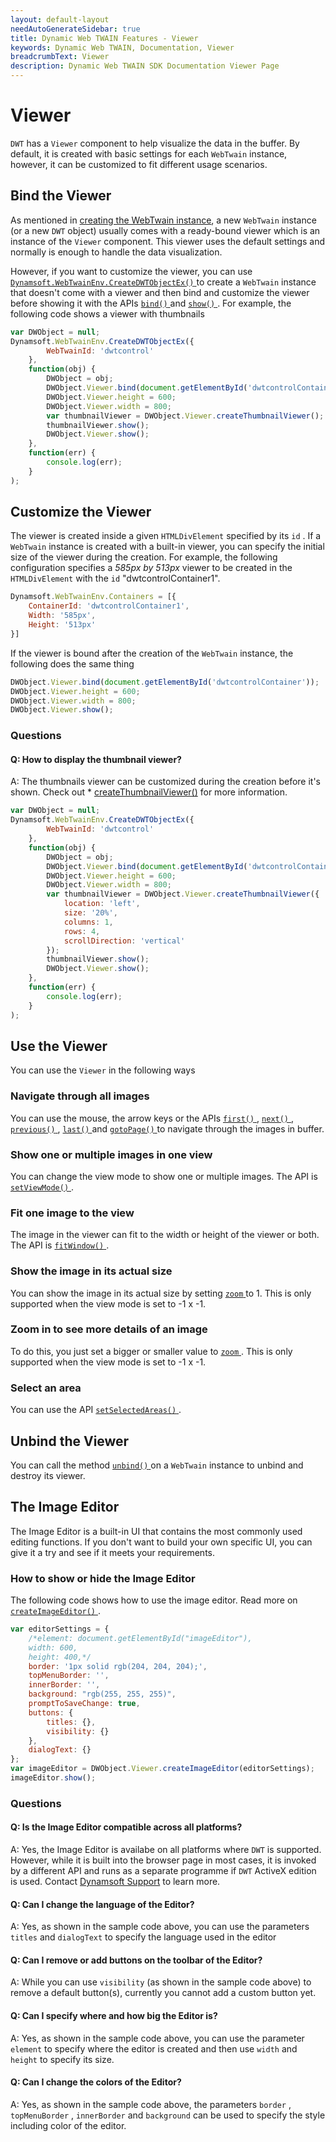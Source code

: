 ```yaml
---
layout: default-layout
needAutoGenerateSidebar: true
title: Dynamic Web TWAIN Features - Viewer
keywords: Dynamic Web TWAIN, Documentation, Viewer
breadcrumbText: Viewer
description: Dynamic Web TWAIN SDK Documentation Viewer Page
---
```


# Viewer

`DWT` has a `Viewer` component to help visualize the data in the buffer. By default, it is created with basic settings for each `WebTwain` instance, however, it can be customized to fit different usage scenarios.

## Bind the Viewer

As mentioned in [creating the WebTwain instance]({{site.indepth}}features/initialize.html#creating-the-webtwain-instance), a new `WebTwain` instance (or a new `DWT` object) usually comes with a ready-bound viewer which is an instance of the `Viewer` component. This viewer uses the default settings and normally is enough to handle the data visualization.

However, if you want to customize the viewer, you can use [ `Dynamsoft.WebTwainEnv.CreateDWTObjectEx()` ]({{site.indepth}}features/initialize.html?ver=latest#-dynamsoftwebtwainenvcreatedwtobjectex-) to create a `WebTwain` instance that doesn't come with a viewer and then bind and customize the viewer before showing it with the APIs [ `bind()` ]({{site.info}}api/WebTwain_Viewer.html#bind) and [ `show()` ]({{site.info}}api/WebTwain_Viewer.html#show). For example, the following code shows a viewer with thumbnails

``` javascript
var DWObject = null;
Dynamsoft.WebTwainEnv.CreateDWTObjectEx({
        WebTwainId: 'dwtcontrol'
    },
    function(obj) {
        DWObject = obj;
        DWObject.Viewer.bind(document.getElementById('dwtcontrolContainer'));
        DWObject.Viewer.height = 600;
        DWObject.Viewer.width = 800;
        var thumbnailViewer = DWObject.Viewer.createThumbnailViewer();
        thumbnailViewer.show();
        DWObject.Viewer.show();
    },
    function(err) {
        console.log(err);
    }
);
```

## Customize the Viewer

The viewer is created inside a given `HTMLDivElement` specified by its `id` . If a `WebTwain` instance is created with a built-in viewer, you can specify the initial size of the viewer during the creation. For example, the following configuration specifies a *585px by 513px* viewer to be created in the `HTMLDivElement` with the `id` "dwtcontrolContainer1".

``` javascript
Dynamsoft.WebTwainEnv.Containers = [{
    ContainerId: 'dwtcontrolContainer1',
    Width: '585px',
    Height: '513px'
}]
```

If the viewer is bound after the creation of the `WebTwain` instance, the following does the same thing

``` javascript
DWObject.Viewer.bind(document.getElementById('dwtcontrolContainer'));
DWObject.Viewer.height = 600;
DWObject.Viewer.width = 800;
DWObject.Viewer.show();
```

### Questions

#### Q: How to display the thumbnail viewer?

A: The thumbnails viewer can be customized during the creation before it's shown. Check out * [createThumbnailViewer()]({{site.info}}api/WebTwain_Viewer.html#createthumbnailviewer) for more information.

``` javascript
var DWObject = null;
Dynamsoft.WebTwainEnv.CreateDWTObjectEx({
        WebTwainId: 'dwtcontrol'
    },
    function(obj) {
        DWObject = obj;
        DWObject.Viewer.bind(document.getElementById('dwtcontrolContainer'));
        DWObject.Viewer.height = 600;
        DWObject.Viewer.width = 800;
        var thumbnailViewer = DWObject.Viewer.createThumbnailViewer({
            location: 'left',
            size: '20%',
            columns: 1,
            rows: 4,
            scrollDirection: 'vertical'
        });
        thumbnailViewer.show();
        DWObject.Viewer.show();
    },
    function(err) {
        console.log(err);
    }
);
```

## Use the Viewer

You can use the `Viewer` in the following ways

### Navigate through all images

You can use the mouse, the arrow keys or the APIs [ `first()` ]({{site.info}}api/WebTwain_Viewer.html#first), [ `next()` ]({{site.info}}api/WebTwain_Viewer.html#next), [ `previous()` ]({{site.info}}api/WebTwain_Viewer.html#previous), [ `last()` ]({{site.info}}api/WebTwain_Viewer.html#last) and [ `gotoPage()` ]({{site.info}}api/WebTwain_Viewer.html#gotopage) to navigate through the images in buffer.

### Show one or multiple images in one view

You can change the view mode to show one or multiple images. The API is [ `setViewMode()` ]({{site.info}}api/WebTwain_Viewer.html#setviewmode).

### Fit one image to the view

The image in the viewer can fit to the width or height of the viewer or both. The API is [ `fitWindow()` ]({{site.info}}api/WebTwain_Viewer.html#fitwindow).

### Show the image in its actual size

You can show the image in its actual size by setting [ `zoom` ]({{site.info}}api/WebTwain_Viewer.html#zoom) to 1. This is only supported when the view mode is set to -1 x -1.

### Zoom in to see more details of an image

To do this, you just set a bigger or smaller value to  [ `zoom` ]({{site.info}}api/WebTwain_Viewer.html#zoom). This is only supported when the view mode is set to -1 x -1.

### Select an area

You can use the API [ `setSelectedAreas()` ]({{site.info}}api/WebTwain_Viewer.html#setselectedAreas).

## Unbind the Viewer

You can call the method [ `unbind()` ]({{site.info}}api/WebTwain_Viewer.html#unbind) on a `WebTwain` instance to unbind and destroy its viewer.

## The Image Editor

The Image Editor is a built-in UI that contains the most commonly used editing functions. If you don't want to build your own specific UI, you can give it a try and see if it meets your requirements.

### How to show or hide the Image Editor

The following code shows how to use the image editor. Read more on [ `createImageEditor()` ]({{site.info}}api/WebTwain_Viewer.html#createimageeditor).

``` javascript
var editorSettings = {
    /*element: document.getElementById("imageEditor"),
    width: 600,
    height: 400,*/
    border: '1px solid rgb(204, 204, 204);',
    topMenuBorder: '',
    innerBorder: '',
    background: "rgb(255, 255, 255)",
    promptToSaveChange: true,
    buttons: {
        titles: {},
        visibility: {}
    },
    dialogText: {}
};
var imageEditor = DWObject.Viewer.createImageEditor(editorSettings);
imageEditor.show();
```

### Questions

#### Q: Is the Image Editor compatible across all platforms?

A: Yes, the Image Editor is availabe on all platforms where `DWT` is supported. However, while it is built into the browser page in most cases, it is invoked by a different API and runs as a separate programme if `DWT` ActiveX edition is used. Contact [Dynamsoft Support]({{site.about}}getsupport.html) to learn more.

#### Q: Can I change the language of the Editor?

A: Yes, as shown in the sample code above, you can use the parameters `titles` and `dialogText` to specify the language used in the editor

#### Q: Can I remove or add buttons on the toolbar of the Editor?

A: While you can use `visibility` (as shown in the sample code above) to remove a default button(s), currently you cannot add a custom button yet.

#### Q: Can I specify where and how big the Editor is?

A: Yes, as shown in the sample code above, you can use the parameter `element` to specify where the editor is created and then use `width` and `height` to specify its size.

#### Q: Can I change the colors of the Editor?

A: Yes, as shown in the sample code above, the parameters `border` , `topMenuBorder` , `innerBorder` and
`background` can be used to specify the style including color of the editor.
